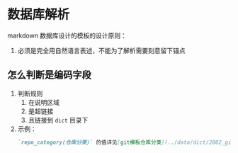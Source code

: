 # 数据库解析

markdown 数据库设计的模板的设计原则：

1. 必须是完全用自然语言表述，不能为了解析需要刻意留下锚点

## 怎么判断是编码字段

1. 判断规则
   1. 在说明区域
   2. 是超链接
   3. 且链接到 `dict` 目录下
2. 示例：
   ```md
   `repo_category(仓库分类)` 的值详见[git模板仓库分类](../data/dict/2002_git_template_repo_category.md)
   ```